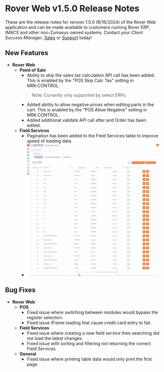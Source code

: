 # Rover Web v1.5.0 Release Notes

<badge text= "Version 1.5.0" vertical="middle" />

<PageHeader />

These are the release notes for version 1.5.0 (8/16/2024) of the Rover Web application and can be made available to customers running _Rover ERP_, _IMACS_ and other non-Zumasys owned systems. Contact your _Client Success Manager_, [Sales](mailto:sales@zumasys.com?subject=Rover%20Web%20v1.5.0) or [Support](mailto:help@zumasys.com?subject=Rover%20Web%20v1.5.0) today!

## New Features
- **Rover Web**
  - **Point of Sale**
    - Ability to skip the sales tax calculation API call has been added. This is enabled by the "POS Skip Calc Tax" setting in MRK.CONTROL.
    > Note: Currently only supported by select ERPs.
    - Added ability to allow negative prices when editing parts in the cart. This is enabled by the "POS Allow Negative" setting in MRK.CONTROL.
    - Added additional validate API call after and Order has been edited.
  - **Field Services**
    - Pagination has been added to the Field Services table to improve speed of loading data.
    - ![Field Service Pagination](./1.5.0-field-service-pagination.gif)
## Bug Fixes

- **Rover Web**
  - **POS**
    - Fixed issue where switching between modules would bypass the register selection.
    - Fixed issue iFrame loading that cause credit card entry to fail.
  - **Field Services**
    - Fixed issue where creating a new field service then searching did not load the latest changes.
    - Fixed issue with sorting and filtering not returning the correct Field Services
  - **General**
    - Fixed issue where printing table data would only print the first page.
<PageFooter />